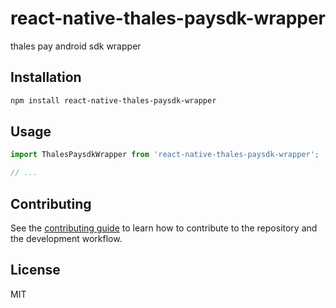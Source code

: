 # react-native-thales-paysdk-wrapper

thales pay android sdk wrapper

## Installation

```sh
npm install react-native-thales-paysdk-wrapper
```

## Usage

```js
import ThalesPaysdkWrapper from 'react-native-thales-paysdk-wrapper';

// ...
```

## Contributing

See the [contributing guide](CONTRIBUTING.md) to learn how to contribute to the repository and the development workflow.

## License

MIT
